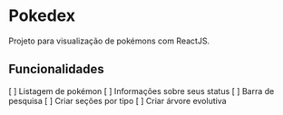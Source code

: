 # Pokedex

Projeto para visualização de pokémons com ReactJS.

## Funcionalidades

[ ] Listagem de pokémon
[ ] Informações sobre seus status
[ ] Barra de pesquisa
[ ] Criar seções por tipo
[ ] Criar árvore evolutiva